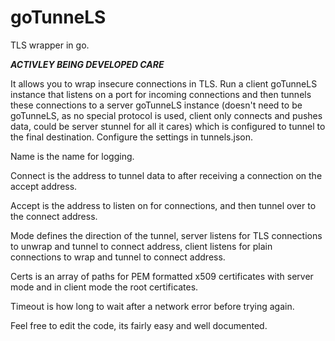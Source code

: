 # goTunneLS
TLS wrapper in go.

***ACTIVLEY BEING DEVELOPED CARE***

It allows you to wrap insecure connections in TLS.
Run a client goTunneLS instance that listens on a port for
incoming connections and then tunnels these connections to a
server goTunneLS instance (doesn't need to be goTunneLS,
as no special protocol is used, client only connects and pushes data,
could be server stunnel for all it cares) which is configured to tunnel to the final destination.
Configure the settings in tunnels.json.

Name is the name for logging.

Connect is the address to tunnel data to after receiving a connection on the accept address.

Accept is the address to listen on for connections, and then tunnel over to the connect address.

Mode defines the direction of the tunnel, server listens for TLS connections to unwrap and tunnel
to connect address, client listens for plain connections to wrap and tunnel to connect address.

Certs is an array of paths for PEM formatted x509 certificates with server mode and
in client mode the root certificates.

Timeout is how long to wait after a network error before trying again.

Feel free to edit the code, its fairly easy and well documented.
